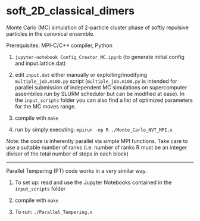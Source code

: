 # soft_2D_classical_dimers
 Monte Carlo (MC) simulation of 2-particle cluster phase of softly repulsive particles in the canonical ensemble.
 
 Prerequisites: MPI-C/C++ compiler,  Python

1) `jupyter-notebook Config_Creator_MC.ipynb`
(to generate initial config and input.lattice.dat)

2) edit `input.dat` either manually or exploiting/modifying `multiple_job.m100.py` script
(`multiple_job.m100.py` is intended for parallel submission of independent MC simulations on supercomputer assemblies run by SLURM scheduler but can be modified at ease). In the `input_scripts` folder you can also find a list of optimized parameters for the MC moves range.

3) compile with `make`

4) run by simply executing:  `mpirun -np R ./Monte_Carlo_NVT_MPI.x `

Note: the code is inherently parallel via simple MPI functions. Take care to use a suitable number of ranks (i.e. number of ranks R must be an integer divisor of the total number of steps in each block)

-----------------------------------------------

Parallel Tempering (PT) code works in a very similar way.

1) To set up: read and use the Jupyter Notebooks contained in the `input_scripts` folder

2) compile with `make`

3) To run: `./Parallel_Tempering.x` 
